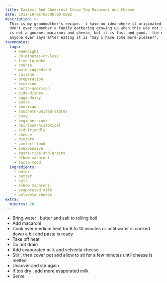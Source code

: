 ```yaml
---
title: Easiest And Cheesiest Stove Top Macaroni And Cheese
date: 2011-10-01T00:00:00.000Z
description: >-
  This is my grandmother's recipe.  i have no idea where it originated, but i
  don't ever remember a family gathering growing up when this was not served. it
  is not a gourmet macaroni and cheese, but it is fast and good.  the only thing
  anyone ever says after eating it is "may i have some more please?".
taxonomies:
  tags:
    - weeknight
    - 30-minutes-or-less
    - time-to-make
    - course
    - main-ingredient
    - cuisine
    - preparation
    - occasion
    - north-american
    - side-dishes
    - eggs-dairy
    - pasta
    - american
    - southern-united-states
    - easy
    - beginner-cook
    - heirloom-historical
    - kid-friendly
    - cheese
    - dietary
    - comfort-food
    - inexpensive
    - pasta-rice-and-grains
    - elbow-macaroni
    - taste-mood
  ingredients:
    - water
    - butter
    - salt
    - elbow macaroni
    - evaporated milk
    - velveeta cheese
extra:
  minutes: 20
---
```

 - Bring water , butter and salt to rolling boil
 - Add macaroni
 - Cook over medium heat for 8 to 10 minutes or until water is cooked down a bit and pasta is ready
 - Take off heat
 - Do not drain
 - Add evaporated milk and velveeta cheese
 - Stir , then cover pot and allow to sit for a few minutes until cheese is melted
 - Uncover and stir again
 - If too dry , add more evaporated milk
 - Serve
